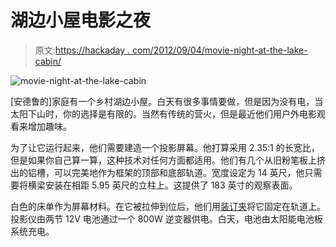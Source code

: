 # 湖边小屋电影之夜

> 原文:[https://hackaday . com/2012/09/04/movie-night-at-the-lake-cabin/](https://hackaday.com/2012/09/04/movie-night-at-the-lake-cabin/)

![](../Images/43fcdc2fd81932075e6d6c55356a409e.png "movie-night-at-the-lake-cabin")

[安德鲁的]家庭有一个乡村湖边小屋。白天有很多事情要做，但是因为没有电，当太阳下山时，你的选择是有限的。当然有传统的营火，但是最近他们用户外电影观看来增加趣味。

为了让它运行起来，他们需要建造一个投影屏幕。他打算采用 2.35:1 的长宽比，但是如果你自己算一算，这种技术对任何方面都适用。他们有几个从旧粉笔板上挤出的铝槽，可以完美地作为框架的顶部和底部轨道。宽度设定为 14 英尺，他只需要将横梁安装在相距 5.95 英尺的立柱上。这提供了 183 英寸的观察表面。

白色的床单作为屏幕材料。在它被拉伸到位后，他们用[装订夹](http://en.wikipedia.org/wiki/Binder_clip)将它固定在轨道上。投影仪由两节 12V 电池通过一个 800W 逆变器供电。白天，电池由太阳能电池板系统充电。